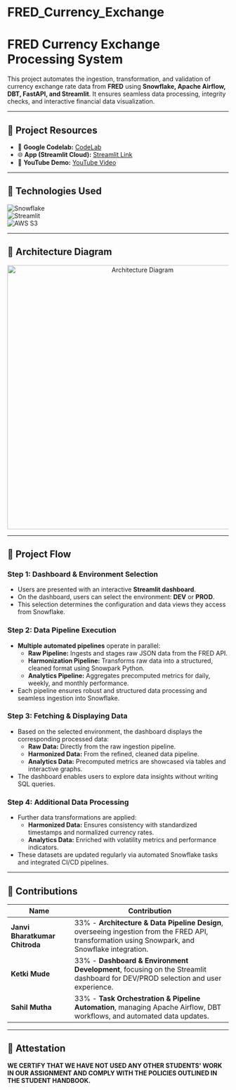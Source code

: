 # FRED_Currency_Exchange

# **FRED Currency Exchange Processing System**
This project automates the ingestion, transformation, and validation of currency exchange rate data from **FRED** using **Snowflake, Apache Airflow, DBT, FastAPI, and Streamlit**. It ensures seamless data processing, integrity checks, and interactive financial data visualization.

---
## **📌 Project Resources**
- 📘 **Google Codelab:** [CodeLab](https://codelabs.example.com/fred-currency-exchange)
- 🌐 **App (Streamlit Cloud):** [Streamlit Link](https://fred-currency-exchange.streamlit.app/)
- 🎥 **YouTube Demo:** [YouTube Video](https://youtu.be/your-demo-video)

---
## **📌 Technologies Used**
![Snowflake](https://img.shields.io/badge/-Snowflake-56CCF2?style=for-the-badge&logo=snowflake&logoColor=white)  
![Streamlit](https://img.shields.io/badge/-Streamlit-FF4B4B?style=for-the-badge&logo=streamlit&logoColor=white)  
![AWS S3](https://img.shields.io/badge/-AWS_S3-569A31?style=for-the-badge&logo=amazon-s3&logoColor=white)

---
## **📌 Architecture Diagram**
<p align="center">
  <img src="https://github.com/yourusername/yourrepo/blob/main/architecture-diagram/fred_architecture_diagram.jpg" 
       alt="Architecture Diagram" width="600">
</p>

---
## **📌 Project Flow**

### **Step 1: Dashboard & Environment Selection**
- Users are presented with an interactive **Streamlit dashboard**.
- On the dashboard, users can select the environment: **DEV** or **PROD**.
- This selection determines the configuration and data views they access from Snowflake.

### **Step 2: Data Pipeline Execution**
- **Multiple automated pipelines** operate in parallel:
  - **Raw Pipeline:** Ingests and stages raw JSON data from the FRED API.
  - **Harmonization Pipeline:** Transforms raw data into a structured, cleaned format using Snowpark Python.
  - **Analytics Pipeline:** Aggregates precomputed metrics for daily, weekly, and monthly performance.
- Each pipeline ensures robust and structured data processing and seamless ingestion into Snowflake.

### **Step 3: Fetching & Displaying Data**
- Based on the selected environment, the dashboard displays the corresponding processed data:
  - **Raw Data:** Directly from the raw ingestion pipeline.
  - **Harmonized Data:** From the refined, cleaned data pipeline.
  - **Analytics Data:** Precomputed metrics are showcased via tables and interactive graphs.
- The dashboard enables users to explore data insights without writing SQL queries.

### **Step 4: Additional Data Processing**
- Further data transformations are applied:
  - **Harmonized Data:** Ensures consistency with standardized timestamps and normalized currency rates.
  - **Analytics Data:** Enriched with volatility metrics and performance indicators.
- These datasets are updated regularly via automated Snowflake tasks and integrated CI/CD pipelines.

---
## **📌 Contributions**
| **Name**                           | **Contribution**                                                                                             |
|------------------------------------|--------------------------------------------------------------------------------------------------------------|
| **Janvi Bharatkumar Chitroda**     | 33% - **Architecture & Data Pipeline Design**, overseeing ingestion from the FRED API, transformation using Snowpark, and Snowflake integration. |
| **Ketki Mude**                     | 33% - **Dashboard & Environment Development**, focusing on the Streamlit dashboard for DEV/PROD selection and user experience.         |
| **Sahil Mutha**                    | 33% - **Task Orchestration & Pipeline Automation**, managing Apache Airflow, DBT workflows, and automated data updates. |

---
## **📌 Attestation**
**WE CERTIFY THAT WE HAVE NOT USED ANY OTHER STUDENTS' WORK IN OUR ASSIGNMENT AND COMPLY WITH THE POLICIES OUTLINED IN THE STUDENT HANDBOOK.**
